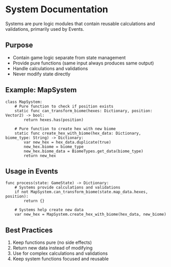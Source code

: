 # System Documentation

Systems are pure logic modules that contain reusable calculations and validations, primarily used by Events.

## Purpose

- Contain game logic separate from state management
- Provide pure functions (same input always produces same output)
- Handle calculations and validations
- Never modify state directly

## Example: MapSystem

```gdscript
class MapSystem:
    # Pure function to check if position exists
    static func can_transform_biome(hexes: Dictionary, position: Vector2) -> bool:
        return hexes.has(position)

    # Pure function to create hex with new biome
    static func create_hex_with_biome(hex_data: Dictionary, biome_type: String) -> Dictionary:
        var new_hex = hex_data.duplicate(true)
        new_hex.biome = biome_type
        new_hex.biome_data = BiomeTypes.get_data(biome_type)
        return new_hex
```

## Usage in Events

```gdscript
func process(state: GameState) -> Dictionary:
    # Systems provide calculations and validations
    if not MapSystem.can_transform_biome(state.map_data.hexes, position):
        return {}
        
    # Systems help create new data
    var new_hex = MapSystem.create_hex_with_biome(hex_data, new_biome)
```

## Best Practices

1. Keep functions pure (no side effects)
2. Return new data instead of modifying
3. Use for complex calculations and validations
4. Keep system functions focused and reusable
